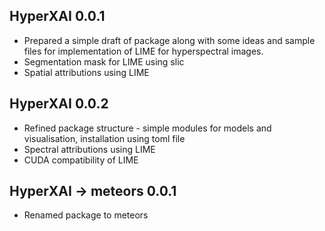 ## HyperXAI 0.0.1
* Prepared a simple draft of package along with some ideas and sample files for implementation of LIME for hyperspectral images.
* Segmentation mask for LIME using slic
* Spatial attributions using LIME
## HyperXAI 0.0.2
* Refined package structure - simple modules for models and visualisation, installation using toml file
* Spectral attributions using LIME
* CUDA compatibility of LIME 
## HyperXAI -> meteors 0.0.1
* Renamed package to meteors
